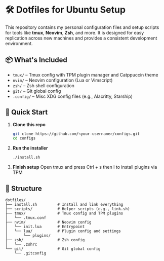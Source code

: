 # 🛠️ Dotfiles for Ubuntu Setup

This repository contains my personal configuration files and setup scripts for tools like **tmux**, **Neovim**, **Zsh**, and more. It is designed for easy replication across new machines and provides a consistent development environment.

## 📦 What's Included

- `tmux/` – Tmux config with TPM plugin manager and Catppuccin theme  
- `nvim/` – Neovim configuration (Lua or Vimscript)  
- `zsh/` – Zsh shell configuration  
- `git/` – Git global config  
- `.config/` – Misc XDG config files (e.g., Alacritty, Starship)  

## 🚀 Quick Start

1. **Clone this repo**  
   ```bash
   git clone https://github.com/<your-username>/configs.git
   cd configs

2. **Run the installer**  
   ```bash
   ./install.sh

3. **Finish setup**
  Open tmux and press Ctrl + s then I to install plugins via TPM

## 📁 Structure

```text
dotfiles/
├── install.sh         # Install and link everything
├── scripts/           # Helper scripts (e.g., link.sh)
├── tmux/              # Tmux config and TPM plugins
│   └── .tmux.conf
├── nvim/              # Neovim config
│   └── init.lua       # Entrypoint 
│   └── lua/           # Plugin config and settings
│       └── plugins/    
├── zsh/               # Zsh config
│   └── .zshrc
└── git/               # Git global config
    └── .gitconfig
